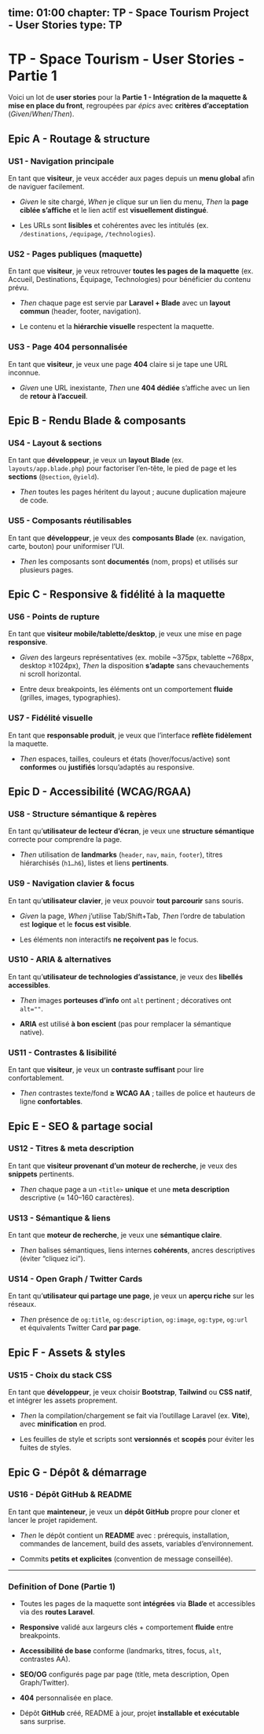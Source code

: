 time: 01:00
chapter: TP - Space Tourism Project - User Stories
type: TP
---

# TP - Space Tourism - User Stories - Partie 1

Voici un lot de **user stories** pour la **Partie 1 - Intégration de la maquette & mise en place du front**, regroupées par _épics_ avec **critères d’acceptation** (_Given_/_When_/_Then_).

## Epic A - Routage & structure

### US1 - Navigation principale
En tant que **visiteur**, je veux accéder aux pages depuis un **menu global** afin de naviguer facilement.

- _Given_ le site chargé, _When_ je clique sur un lien du menu, _Then_ la **page ciblée s’affiche** et le lien actif est **visuellement distingué**.

- Les URLs sont **lisibles** et cohérentes avec les intitulés (ex. `/destinations`, `/equipage`, `/technologies`).


### US2 - Pages publiques (maquette)
En tant que **visiteur**, je veux retrouver **toutes les pages de la maquette** (ex. Accueil, Destinations, Équipage, Technologies) pour bénéficier du contenu prévu.

- _Then_ chaque page est servie par **Laravel + Blade** avec un **layout commun** (header, footer, navigation).

- Le contenu et la **hiérarchie visuelle** respectent la maquette.


### US3 - Page 404 personnalisée
En tant que **visiteur**, je veux une page **404** claire si je tape une URL inconnue.

- _Given_ une URL inexistante, _Then_ une **404 dédiée** s’affiche avec un lien de **retour à l’accueil**.


## Epic B - Rendu Blade & composants

### US4 - Layout & sections
En tant que **développeur**, je veux un **layout Blade** (ex. `layouts/app.blade.php`) pour factoriser l’en-tête, le pied de page et les **sections** (`@section`, `@yield`).

- _Then_ toutes les pages héritent du layout ; aucune duplication majeure de code.


### US5 - Composants réutilisables
En tant que **développeur**, je veux des **composants Blade** (ex. navigation, carte, bouton) pour uniformiser l’UI.

- _Then_ les composants sont **documentés** (nom, props) et utilisés sur plusieurs pages.


## Epic C - Responsive & fidélité à la maquette

### US6 - Points de rupture
En tant que **visiteur mobile/tablette/desktop**, je veux une mise en page **responsive**.

- _Given_ des largeurs représentatives (ex. mobile ~375px, tablette ~768px, desktop ≥1024px), _Then_ la disposition **s’adapte** sans chevauchements ni scroll horizontal.

- Entre deux breakpoints, les éléments ont un comportement **fluide** (grilles, images, typographies).


### US7 - Fidélité visuelle
En tant que **responsable produit**, je veux que l’interface **reflète fidèlement** la maquette.

- _Then_ espaces, tailles, couleurs et états (hover/focus/active) sont **conformes** ou **justifiés** lorsqu’adaptés au responsive.


## Epic D - Accessibilité (WCAG/RGAA)

### US8 - Structure sémantique & repères
En tant qu’**utilisateur de lecteur d’écran**, je veux une **structure sémantique** correcte pour comprendre la page.

- _Then_ utilisation de **landmarks** (`header`, `nav`, `main`, `footer`), titres hiérarchisés (`h1…h6`), listes et liens **pertinents**.


### US9 - Navigation clavier & focus
En tant qu’**utilisateur clavier**, je veux pouvoir **tout parcourir** sans souris.

- _Given_ la page, _When_ j’utilise Tab/Shift+Tab, _Then_ l’ordre de tabulation est **logique** et le **focus est visible**.

- Les éléments non interactifs **ne reçoivent pas** le focus.


### US10 - ARIA & alternatives
En tant qu’**utilisateur de technologies d’assistance**, je veux des **libellés accessibles**.

- _Then_ images **porteuses d’info** ont `alt` pertinent ; décoratives ont `alt=""`.

- **ARIA** est utilisé **à bon escient** (pas pour remplacer la sémantique native).


### US11 - Contrastes & lisibilité
En tant que **visiteur**, je veux un **contraste suffisant** pour lire confortablement.

- _Then_ contrastes texte/fond **≥ WCAG AA** ; tailles de police et hauteurs de ligne **confortables**.


## Epic E - SEO & partage social

### US12 - Titres & meta description
En tant que **visiteur provenant d’un moteur de recherche**, je veux des **snippets** pertinents.

- _Then_ chaque page a un `<title>` **unique** et une **meta description** descriptive (≈ 140–160 caractères).


### US13 - Sémantique & liens
En tant que **moteur de recherche**, je veux une **sémantique claire**.

- _Then_ balises sémantiques, liens internes **cohérents**, ancres descriptives (éviter “cliquez ici”).


### US14 - Open Graph / Twitter Cards
En tant qu’**utilisateur qui partage une page**, je veux un **aperçu riche** sur les réseaux.

- _Then_ présence de `og:title`, `og:description`, `og:image`, `og:type`, `og:url` et équivalents Twitter Card **par page**.


## Epic F - Assets & styles

### US15 - Choix du stack CSS
En tant que **développeur**, je veux choisir **Bootstrap**, **Tailwind** ou **CSS natif**, et intégrer les assets proprement.

- _Then_ la compilation/chargement se fait via l’outillage Laravel (ex. **Vite**), avec **minification** en prod.

- Les feuilles de style et scripts sont **versionnés** et **scopés** pour éviter les fuites de styles.


## Epic G - Dépôt & démarrage

### US16 - Dépôt GitHub & README
En tant que **mainteneur**, je veux un **dépôt GitHub** propre pour cloner et lancer le projet rapidement.

- _Then_ le dépôt contient un **README** avec : prérequis, installation, commandes de lancement, build des assets, variables d’environnement.

- Commits **petits et explicites** (convention de message conseillée).


---

### Definition of Done (Partie 1)

- Toutes les pages de la maquette sont **intégrées** via **Blade** et accessibles via des **routes Laravel**.

- **Responsive** validé aux largeurs clés + comportement **fluide** entre breakpoints.

- **Accessibilité de base** conforme (landmarks, titres, focus, `alt`, contrastes AA).

- **SEO/OG** configurés page par page (title, meta description, Open Graph/Twitter).

- **404** personnalisée en place.

- Dépôt **GitHub** créé, README à jour, projet **installable et exécutable** sans surprise.

<!-- <p align="center"><a href="https://laravel.com" target="_blank"><img src="https://raw.githubusercontent.com/laravel/art/master/logo-lockup/5%20SVG/2%20CMYK/1%20Full%20Color/laravel-logolockup-cmyk-red.svg" width="400" alt="Laravel Logo"></a></p>

<p align="center">
<a href="https://github.com/laravel/framework/actions"><img src="https://github.com/laravel/framework/workflows/tests/badge.svg" alt="Build Status"></a>
<a href="https://packagist.org/packages/laravel/framework"><img src="https://img.shields.io/packagist/dt/laravel/framework" alt="Total Downloads"></a>
<a href="https://packagist.org/packages/laravel/framework"><img src="https://img.shields.io/packagist/v/laravel/framework" alt="Latest Stable Version"></a>
<a href="https://packagist.org/packages/laravel/framework"><img src="https://img.shields.io/packagist/l/laravel/framework" alt="License"></a>
</p>

## About Laravel

Laravel is a web application framework with expressive, elegant syntax. We believe development must be an enjoyable and creative experience to be truly fulfilling. Laravel takes the pain out of development by easing common tasks used in many web projects, such as:

- [Simple, fast routing engine](https://laravel.com/docs/routing).
- [Powerful dependency injection container](https://laravel.com/docs/container).
- Multiple back-ends for [session](https://laravel.com/docs/session) and [cache](https://laravel.com/docs/cache) storage.
- Expressive, intuitive [database ORM](https://laravel.com/docs/eloquent).
- Database agnostic [schema migrations](https://laravel.com/docs/migrations).
- [Robust background job processing](https://laravel.com/docs/queues).
- [Real-time event broadcasting](https://laravel.com/docs/broadcasting).

Laravel is accessible, powerful, and provides tools required for large, robust applications.

## Learning Laravel

Laravel has the most extensive and thorough [documentation](https://laravel.com/docs) and video tutorial library of all modern web application frameworks, making it a breeze to get started with the framework.

You may also try the [Laravel Bootcamp](https://bootcamp.laravel.com), where you will be guided through building a modern Laravel application from scratch.

If you don't feel like reading, [Laracasts](https://laracasts.com) can help. Laracasts contains thousands of video tutorials on a range of topics including Laravel, modern PHP, unit testing, and JavaScript. Boost your skills by digging into our comprehensive video library.

## Laravel Sponsors

We would like to extend our thanks to the following sponsors for funding Laravel development. If you are interested in becoming a sponsor, please visit the [Laravel Partners program](https://partners.laravel.com).

### Premium Partners

- **[Vehikl](https://vehikl.com)**
- **[Tighten Co.](https://tighten.co)**
- **[Kirschbaum Development Group](https://kirschbaumdevelopment.com)**
- **[64 Robots](https://64robots.com)**
- **[Curotec](https://www.curotec.com/services/technologies/laravel)**
- **[DevSquad](https://devsquad.com/hire-laravel-developers)**
- **[Redberry](https://redberry.international/laravel-development)**
- **[Active Logic](https://activelogic.com)**

## Contributing

Thank you for considering contributing to the Laravel framework! The contribution guide can be found in the [Laravel documentation](https://laravel.com/docs/contributions).

## Code of Conduct

In order to ensure that the Laravel community is welcoming to all, please review and abide by the [Code of Conduct](https://laravel.com/docs/contributions#code-of-conduct).

## Security Vulnerabilities

If you discover a security vulnerability within Laravel, please send an e-mail to Taylor Otwell via [taylor@laravel.com](mailto:taylor@laravel.com). All security vulnerabilities will be promptly addressed.

## License

The Laravel framework is open-sourced software licensed under the [MIT license](https://opensource.org/licenses/MIT). -->
